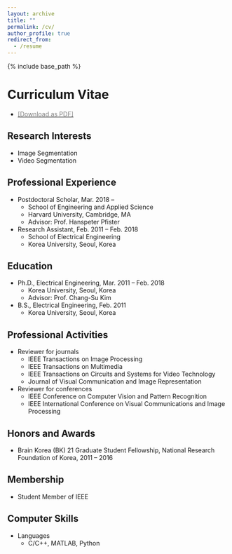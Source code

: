 ```yaml
---
layout: archive
title: ""
permalink: /cv/
author_profile: true
redirect_from:
  - /resume
---
```


{% include base_path %}

Curriculum Vitae
======
* [<span style="color:grey">[Download as PDF]</span>](/files/CV.pdf)

Research Interests
------
* Image Segmentation
* Video Segmentation

Professional Experience
------
* Postdoctoral Scholar, Mar. 2018 –
  * School of Engineering and Applied Science
  * Harvard University, Cambridge, MA
  * Advisor: Prof. Hanspeter Pfister
* Research Assistant, Feb. 2011 – Feb. 2018
  * School of Electrical Engineering
  * Korea University, Seoul, Korea

Education
------
* Ph.D., Electrical Engineering, Mar. 2011 – Feb. 2018
  * Korea University, Seoul, Korea
  * Advisor: Prof. Chang-Su Kim
* B.S., Electrical Engineering, Feb. 2011
  * Korea University, Seoul, Korea

Professional Activities
------
* Reviewer for journals
  * IEEE Transactions on Image Processing
  * IEEE Transactions on Multimedia
  * IEEE Transactions on Circuits and Systems for Video Technology
  * Journal of Visual Communication and Image Representation
* Reviewer for conferences
  * IEEE Conference on Computer Vision and Pattern Recognition
  * IEEE International Conference on Visual Communications and Image Processing

Honors and Awards
------
* Brain Korea (BK) 21 Graduate Student Fellowship, National Research Foundation of Korea, 2011 – 2016

Membership
------
* Student Member of IEEE

Computer Skills
------
* Languages
  * C/C++, MATLAB, Python
